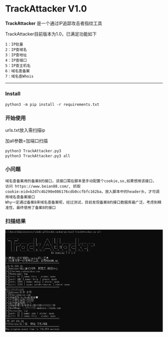 # TrackAttacker V1.0 #

**TrackAttacker** 是一个通过IP追踪攻击者指纹工具

TrackAttacker目前版本为1.0，已满足功能如下
```
1：IP批量
2：IP查域名
3：IP查地址
4：IP查端口
5：IP查主机名
6：域名查备案
7：域名查Whois
```

------

### Install ###

```
python3 -m pip install -r requirements.txt
```

### 开始使用 ###

urls.txt放入需扫描ip

加all参数=加端口扫描

```
python3 TrackAttacker.py3
python3 TrackAttacker.py3 all
```

### 小问题 ###

```
域名查备案用的备案8的接口，该接口需在脚本里手动配置个cookie,so,如果想用该接口，
访问 https://www.beian88.com/, 抓取cookie:eid=b2d7c4b290e086176cdb0ccfbfc162ba，放入脚本中的header头，才可调用域名查备案接口
Why一定通过备案8来域名查备案呢，经过测试，目前发现备案8的接口数据库最广泛，考虑到精准性，最终使用了备案8的接口
```

### 扫描结果 ###

![All](./image/All.jpg)
